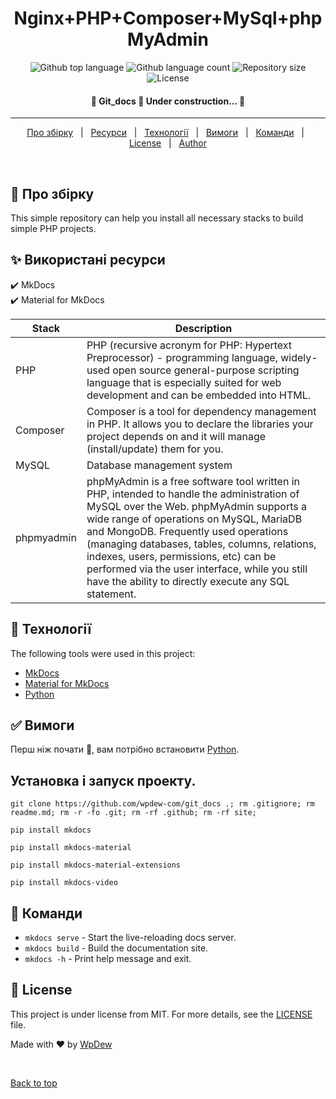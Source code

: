 <h1 align="center">Nginx+PHP+Composer+MySql+phpMyAdmin</h1>

<p align="center">
  <img alt="Github top language" src="https://img.shields.io/github/languages/top/wpdew/git_docs?color=56BEB8">

  <img alt="Github language count" src="https://img.shields.io/github/languages/count/wpdew/git_docs?color=56BEB8">

  <img alt="Repository size" src="https://img.shields.io/github/repo-size/wpdew/git_docs?color=56BEB8">

  <img alt="License" src="https://img.shields.io/github/license/wpdew/git_docs?color=56BEB8">

  <!-- <img alt="Github issues" src="https://img.shields.io/github/issues/wpdew/git_docs?color=56BEB8" /> -->

  <!-- <img alt="Github forks" src="https://img.shields.io/github/forks/wpdew/git_docs?color=56BEB8" /> -->

  <!-- <img alt="Github stars" src="https://img.shields.io/github/stars/wpdew/git_docs?color=56BEB8" /> -->
</p>

<!-- Status -->

<h4 align="center"> 
	🚧  Git_docs 🚀 Under construction...  🚧
</h4> 

<hr> 

<p align="center">
  <a href="#dart-про-збірку">Про збірку</a> &#xa0; | &#xa0; 
  <a href="#sparkles-використані-ресурси">Ресурси</a> &#xa0; | &#xa0;
  <a href="#rocket-технології">Технології</a> &#xa0; | &#xa0;
  <a href="#white_check_mark-вимоги">Вимоги</a> &#xa0; | &#xa0;
  <a href="#checkered_flag-команди">Команди</a> &#xa0; | &#xa0;
  <a href="#memo-license">License</a> &#xa0; | &#xa0;
  <a href="https://github.com/wpdew" target="_blank">Author</a>
</p>

<br>

## :dart: Про збірку ##


This simple repository can help you install all necessary stacks to build simple PHP projects.

## :sparkles: Використані ресурси ##

:heavy_check_mark: MkDocs\
:heavy_check_mark: Material for MkDocs

| Stack  | Description |
| ------------- | ------------- |
| PHP  | PHP (recursive acronym for PHP: Hypertext Preprocessor) - programming language, widely-used open source general-purpose scripting language that is especially suited for web development and can be embedded into HTML.  |
| Composer  | Composer is a tool for dependency management in PHP. It allows you to declare the libraries your project depends on and it will manage (install/update) them for you.  |
| MySQL  | Database management system  |
| phpmyadmin  | phpMyAdmin is a free software tool written in PHP, intended to handle the administration of MySQL over the Web. phpMyAdmin supports a wide range of operations on MySQL, MariaDB and MongoDB. Frequently used operations (managing databases, tables, columns, relations, indexes, users, permissions, etc) can be performed via the user interface, while you still have the ability to directly execute any SQL statement.  |


## :rocket: Технології ##

The following tools were used in this project:

- [MkDocs](http://mkdocs.org/)
- [Material for MkDocs](https://squidfunk.github.io/mkdocs-material/)
- [Python](https://www.python.org/)

## :white_check_mark: Вимоги ##

Перш ніж почати :checkered_flag:, вам потрібно встановити [Python](https://www.python.org/).

## Установка і запуск проекту. 

```
git clone https://github.com/wpdew-com/git_docs .; rm .gitignore; rm readme.md; rm -r -fo .git; rm -rf .github; rm -rf site;
```

```
pip install mkdocs
```

```
pip install mkdocs-material
```

```
pip install mkdocs-material-extensions
```

```
pip install mkdocs-video 
```

## :checkered_flag: Команди ##

* `mkdocs serve` - Start the live-reloading docs server.
* `mkdocs build` - Build the documentation site.
* `mkdocs -h` - Print help message and exit.


## :memo: License ##

This project is under license from MIT. For more details, see the [LICENSE](LICENSE.md) file.


Made with :heart: by <a href="https://github.com/wpdew" target="_blank">WpDew</a>

&#xa0;

<a href="#top">Back to top</a>